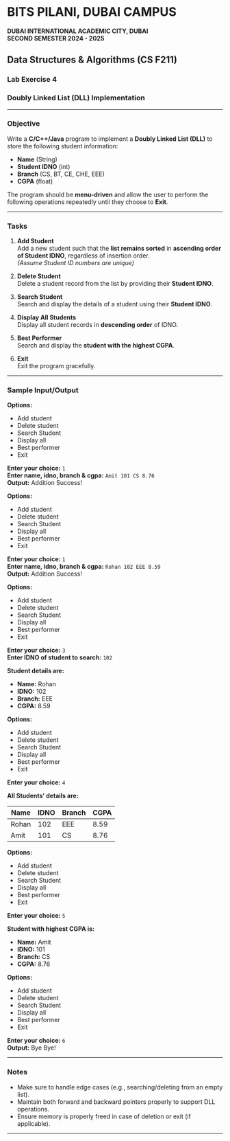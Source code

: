 # BITS PILANI, DUBAI CAMPUS  
**DUBAI INTERNATIONAL ACADEMIC CITY, DUBAI**  
**SECOND SEMESTER 2024 - 2025**  

## Data Structures & Algorithms (CS F211)  
### Lab Exercise 4  
### Doubly Linked List (DLL) Implementation

---

### Objective

Write a **C/C++/Java** program to implement a **Doubly Linked List (DLL)** to store the following student information:
- **Name** (String)
- **Student IDNO** (int)
- **Branch** (CS, BT, CE, CHE, EEE)
- **CGPA** (float)

The program should be **menu-driven** and allow the user to perform the following operations repeatedly until they choose to **Exit**.

---

### Tasks

1. **Add Student**  
   Add a new student such that the **list remains sorted** in **ascending order of Student IDNO**, regardless of insertion order.  
   *(Assume Student ID numbers are unique)*

2. **Delete Student**  
   Delete a student record from the list by providing their **Student IDNO**.

3. **Search Student**  
   Search and display the details of a student using their **Student IDNO**.

4. **Display All Students**  
   Display all student records in **descending order** of IDNO.

5. **Best Performer**  
   Search and display the **student with the highest CGPA**.

6. **Exit**  
   Exit the program gracefully.

---

### Sample Input/Output

**Options:**

- Add student  
- Delete student  
- Search Student  
- Display all  
- Best performer  
- Exit  

**Enter your choice:** `1`  
**Enter name, idno, branch & cgpa:** `Amit 101 CS 8.76`  
**Output:** Addition Success!

**Options:**

- Add student  
- Delete student  
- Search Student  
- Display all  
- Best performer  
- Exit  

**Enter your choice:** `1`  
**Enter name, idno, branch & cgpa:** `Rohan 102 EEE 8.59`  
**Output:** Addition Success!

**Options:**

- Add student  
- Delete student  
- Search Student  
- Display all  
- Best performer  
- Exit  

**Enter your choice:** `3`  
**Enter IDNO of student to search:** `102`  

**Student details are:**  
- **Name:** Rohan  
- **IDNO:** 102  
- **Branch:** EEE  
- **CGPA:** 8.59  

**Options:**

- Add student  
- Delete student  
- Search Student  
- Display all  
- Best performer  
- Exit  

**Enter your choice:** `4`  

**All Students’ details are:**  

| Name  | IDNO | Branch | CGPA |
|-------|------|--------|------|
| Rohan | 102  | EEE    | 8.59 |
| Amit  | 101  | CS     | 8.76 |

**Options:**

- Add student  
- Delete student  
- Search Student  
- Display all  
- Best performer  
- Exit  

**Enter your choice:** `5`  

**Student with highest CGPA is:**  
- **Name:** Amit  
- **IDNO:** 101  
- **Branch:** CS  
- **CGPA:** 8.76  


**Options:**

- Add student  
- Delete student  
- Search Student  
- Display all  
- Best performer  
- Exit  

**Enter your choice:** `6`  
**Output:** Bye Bye!

---

### Notes

- Make sure to handle edge cases (e.g., searching/deleting from an empty list).
- Maintain both forward and backward pointers properly to support DLL operations.
- Ensure memory is properly freed in case of deletion or exit (if applicable).

---

